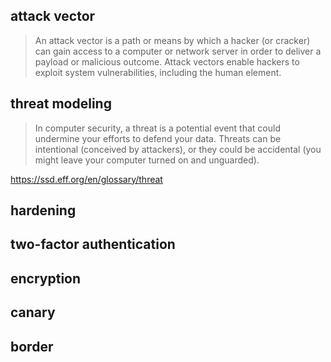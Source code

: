 ## attack vector

> An attack vector is a path or means by which a hacker (or cracker) can gain
access to a computer or network server in order to deliver a payload or
malicious outcome. Attack vectors enable hackers to exploit system
vulnerabilities, including the human element.

## threat modeling

> In computer security, a threat is a potential event that could undermine your efforts to defend your data. Threats can be intentional (conceived by attackers), or they could be accidental (you might leave your computer turned on and unguarded).

https://ssd.eff.org/en/glossary/threat

## hardening

## two-factor authentication

## encryption

## canary

## border
